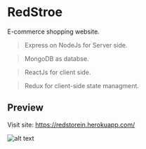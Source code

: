 
# RedStroe
E-commerce shopping website.

> Express on NodeJs for Server side.

> MongoDB as databse.

> ReactJs for client side.

> Redux for client-side state managment.

## Preview
Visit site: https://redstorein.herokuapp.com/

![alt text](https://firebasestorage.googleapis.com/v0/b/lightsail-591d1.appspot.com/o/RedstoreinSS.png?alt=media&token=739123a9-d24b-44ca-ac36-74597bed7e68)
